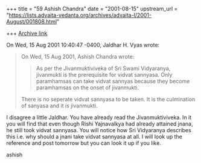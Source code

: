 +++
title = "59 Ashish Chandra"
date = "2001-08-15"
upstream_url = "https://lists.advaita-vedanta.org/archives/advaita-l/2001-August/001808.html"

+++
[Archive link](https://lists.advaita-vedanta.org/archives/advaita-l/2001-August/001808.html)

On Wed, 15 Aug 2001 10:40:47 -0400, Jaldhar H. Vyas
<jaldhar at BRAINCELLS.COM> wrote:

>On Wed, 15 Aug 2001, Ashish Chandra wrote:
>
>> As per the Jivanmuktiviveka of Sri Swami Vidyaranya, jivanmukti is the
>> prerequisite for vidvat sannyasa. Only paramhamsas can take vidvat
sannyas
>> because they become paramhamsas on the onset of jivanmukti.
>
>There is no seperate vidvat sannyasa to be taken.  It is the culmination
>of sanyasa and it *is* jivanmukti.

I disagree a little Jaldhar. You have already read the Jivanmuktiviveka. In
it you will find that even though Rishi Yajnavalkya had already attained
jnana, he still took vidvat sannyasa. You will notice how Sri Vidyaranya
describes this i.e. why should a jnani take vidvat sannyasa at all. I will
look up the reference and post tomorrow but you can look it up if you like.

ashish

